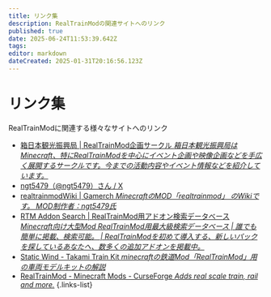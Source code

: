 ```yaml
---
title: リンク集
description: RealTrainModの関連サイトへのリンク
published: true
date: 2025-06-24T11:53:39.642Z
tags: 
editor: markdown
dateCreated: 2025-01-31T20:16:56.123Z
---
```


# リンク集
RealTrainModに関連する様々なサイトへのリンク

- [箱日本観光振興局 | RealTrainMod企画サークル *箱日本観光振興局はMinecraft、特にRealTrainModを中心にイベント企画や映像企画などを手広く展開するサークルです。今までの活動内容やイベント情報などを紹介しています。*](https://boxjapan.info/)
- [ngt5479（@ngt5479）さん / X ](https://x.com/ngt5479)
- [realtrainmodWiki | Gamerch *MinecraftのMOD「realtrainmod」 のWikiです。 MOD制作者：ngt5479氏*](https://gamerch.com/realtrainmod/)
- [RTM Addon Search | RealTrainMod用アドオン検索データべース *Minecraft向け大型Mod RealTrainMod用最大級検索データベース | 誰でも簡単に掲載、検索可能。 | RealTrainModを初めて導入する、新しいパックを探しているあなたへ、数多くの追加アドオンを掲載中。*](https://rtmaddon-search.com/)
- [Static Wind - Takami Train Kit *minecraftの鉄道Mod「RealTrainMod」用の車両モデルキットの解説*](https://staticwind.soragoto.net/rtm/tkmtk/index.html)
- [RealTrainMod - Minecraft Mods - CurseForge *Adds real scale train, rail and more.*](https://www.curseforge.com/minecraft/mc-mods/realtrainmod)
{.links-list}